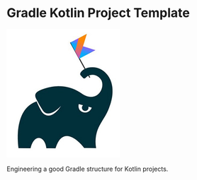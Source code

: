# Gradle Kotlin Project Template

![alt text](gradle-kotlin-logo.jpeg "Gradle Kotlin")

Engineering a good Gradle structure for Kotlin projects.